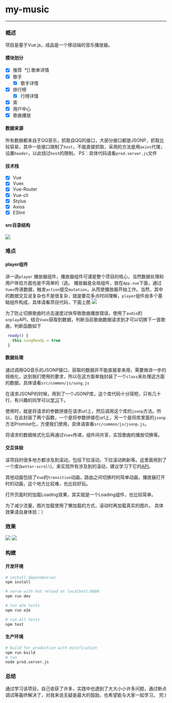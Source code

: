 # my-music

--------
### 概述
项目是基于Vue.js，成品是一个移动端的音乐播放器。
#### 模块划分
> 
*[x] 推荐
  *[] 歌单详情
*[x] 歌手
	*[x] 歌手详情
*[x] 排行榜
	*[x] 行榜详情
* [x] 索
* [x] 用户中心
* [x] 歌曲播放

#### 数据来源
所有数据都来自于QQ音乐，抓取自QQ的接口，大部分接口都是JSONP，抓取比较容易，其中一些接口限制了`host`，不能直接抓取，采用的方法是用`axios`代理，设置`header`，以此绕过`host`的限制。
PS：具体代码请看`prod.server.js`文件

#### 技术栈
> 
* [x] Vue
* [x] Vuex
* [x] Vue-Router
* [x] Vue-cli
* [x] Stylus
* [x] Axios
* [x] ESlint

#### src目录结构
![](https://oc1gyfe6q.qnssl.com/17-7-27/71529472.jpg)

### 难点

#### player组件
讲一讲`player`	播放器组件，播放器组件可谓是整个项目的核心，当然数据处理和用户体验方面也是不简单的（逃。
播放器是全局组件，放在`App.vue`下面，通过`Vuex`传递数据，触发`action`提交`mutation`，从而使播放器开始工作。当然，其中的数据交互说复杂也不是很复杂，就是要花多点时间理解，`player`组件由多个基础组件构成，具体请看项目代码，下面上图
![](https://oc1gyfe6q.qnssl.com/17-7-28/75828095.jpg)

> 
为了防止切换歌曲时点击速度过快导致歌曲播放错误，使用了`audio`的`onplay`API，结合`Vuex`获取到数据，判断当前歌曲数据请求到才可以切换下一首歌曲，判断函数如下
``` javascript
 ready() {
   this.songReady = true
 }
```
#### 数据处理
通过调用QQ音乐的JSONP接口，获取的数据并不能直接拿来用，需要做进一步的规格化，达到我们使用的要求，所以在这方面单独封装了一个`class`来处理这方面的数据，具体请看`src/common/js/song.js`

在请求JSONP的时候，用到了一个JSONP库，这个库代码十分简短，只有几十行，有兴趣的同学可以[学习](https://github.com/webmodules/jsonp)下。

使用时，就是将请求的参数拼接在请求url上，然后调用这个库的`jsonp`方法。所以，在此封装了两个函数，一个是将参数拼接在url上，另一个是将库里面的`jsonp`方法Promise化，方便我们使用，具体请查看`src/common/js/jsonp.js`。

将请求的数据格式化后再通过`Vuex`传递，组件间共享，实现歌曲的播放切换等。

#### 交互体验
该项目的很多地方都涉及到滚动，包括下拉滚动，下拉滚动刷新等。这里面用到了一个库(`better-scroll`)，来实现所有涉及到的滚动，建议学习下它的[API](https://github.com/ustbhuangyi/better-scroll)。

其他动画包括了`Vue`的`transition`动画，路由之间切换时的简单动画，播放器打开时的动画，这个地方比较难，也比较好玩。

打开页面时的加载Loading效果，其实就是一个Loading组件，也比较简单。

为了减少流量，图片加载使用了懒加载的方式，滚动时再加载真实的图片。
具体效果请自身体验：）

### 效果
![](https://oc1gyfe6q.qnssl.com/17-7-28/29546400.jpg)
![](https://oc1gyfe6q.qnssl.com/17-7-28/80941247.jpg)
### 构建
#### 开发环境

``` bash
# install dependencies
npm install

# serve with hot reload at localhost:8080
npm run dev

# run e2e tests
npm run e2e

# run all tests
npm test
```
#### 生产环境

``` bash
# build for production with minification
npm run build
# run
node prod.server.js
```
### 总结
通过学习该项目，自己收获了许多，实践中也遇到了大大小小许多问题，通过断点调试等最终解决了，对我来说无疑是最大的鼓励，也希望能与大家一起学习。
完:)

